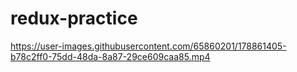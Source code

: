 # redux-practice


https://user-images.githubusercontent.com/65860201/178861405-b78c2ff0-75dd-48da-8a87-29ce609caa85.mp4

